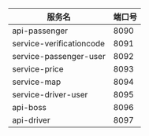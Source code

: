 服务名|端口号
--- | ---
api-passenger|8090
service-verificationcode|8091
service-passenger-user|8092
service-price|8093
service-map|8094
service-driver-user|8095
api-boss|8096
api-driver|8097






